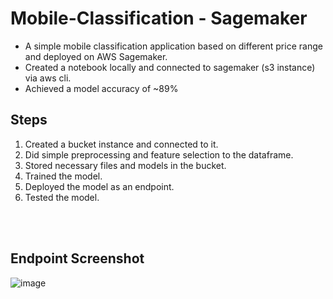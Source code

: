 # Mobile-Classification - Sagemaker

- A simple mobile classification application based on different price range and deployed on AWS Sagemaker.
- Created a notebook locally and connected to sagemaker (s3 instance) via aws cli.
- Achieved a model accuracy of ~89%

## Steps
1. Created a bucket instance and connected to it.
2. Did simple preprocessing and feature selection to the dataframe.
3. Stored necessary files and models in the bucket.
4. Trained the model.
5. Deployed the model as an endpoint.
6. Tested the model.

<br><br>
## Endpoint Screenshot
![image](https://github.com/RajKulk16/Mobile-Classification---Sagemaker/assets/74099005/4ea76f5e-44c8-46ab-a7cc-00dbc8f70189)
